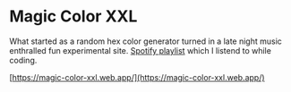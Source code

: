 # Magic Color XXL
What started as a random hex color generator turned in a late night music enthralled fun experimental site. [Spotify playlist](https://open.spotify.com/playlist/4RuO5yX4bziAqTYEc3EM4w?si=6ffa673a347848ad) which I listend to while coding.

[https://magic-color-xxl.web.app/](https://magic-color-xxl.web.app/)
